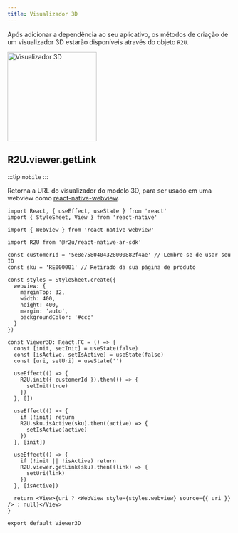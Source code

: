 ```yaml
---
title: Visualizador 3D
---
```


Após adicionar a dependência ao seu aplicativo, os métodos de criação de um visualizador 3D estarão disponíveis através do objeto `R2U`.

<p float="left">
  <img src="https://sdk.r2u.io/documentation/react-native-viewer.png" title="Visualizador 3D" width="200"/>
</p>

## R2U.viewer.getLink

:::tip `mobile`
:::

Retorna a URL do visualizador do modelo 3D, para ser usado em uma webview como [react-native-webview](https://github.com/react-native-webview/react-native-webview).

```tsx
import React, { useEffect, useState } from 'react'
import { StyleSheet, View } from 'react-native'

import { WebView } from 'react-native-webview'

import R2U from '@r2u/react-native-ar-sdk'

const customerId = '5e8e7580404328000882f4ae' // Lembre-se de usar seu ID
const sku = 'RE000001' // Retirado da sua página de produto

const styles = StyleSheet.create({
  webview: {
    marginTop: 32,
    width: 400,
    height: 400,
    margin: 'auto',
    backgroundColor: '#ccc'
  }
})

const Viewer3D: React.FC = () => {
  const [init, setInit] = useState(false)
  const [isActive, setIsActive] = useState(false)
  const [uri, setUri] = useState('')

  useEffect(() => {
    R2U.init({ customerId }).then(() => {
      setInit(true)
    })
  }, [])

  useEffect(() => {
    if (!init) return
    R2U.sku.isActive(sku).then((active) => {
      setIsActive(active)
    })
  }, [init])

  useEffect(() => {
    if (!init || !isActive) return
    R2U.viewer.getLink(sku).then((link) => {
      setUri(link)
    })
  }, [isActive])

  return <View>{uri ? <WebView style={styles.webview} source={{ uri }} /> : null}</View>
}

export default Viewer3D
```
